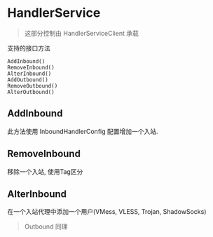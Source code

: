 # HandlerService
> 这部分控制由 HandlerServiceClient 承载

支持的接口方法
```shell
AddInbound()
RemoveInbound()
AlterInbound()
AddOutbound()
RemoveOutbound()
AlterOutbound()
```

## AddInbound
此方法使用 InboundHandlerConfig 配置增加一个入站.

## RemoveInbound
移除一个入站, 使用Tag区分

## AlterInbound
在一个入站代理中添加一个用户(VMess, VLESS, Trojan, ShadowSocks)

> Outbound 同理